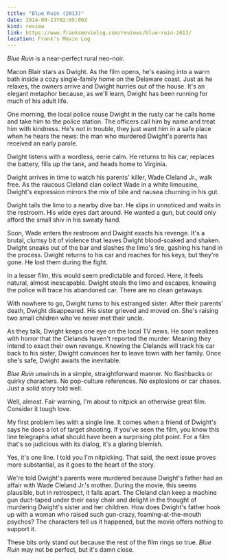```yaml
---
title: "Blue Ruin (2013)"
date: 2014-09-23T02:05:00Z
kind: review
link: https://www.franksmovielog.com/reviews/blue-ruin-2013/
location: Frank's Movie Log
---
```


_Blue Ruin_ is a near-perfect rural neo-noir.

Macon Blair stars as Dwight. As the film opens, he's easing into a warm bath inside a cozy single-family home on the Delaware coast. Just as he relaxes, the owners arrive and Dwight hurries out of the house. It's an elegant metaphor because, as we'll learn, Dwight has been running for much of his adult life.

One morning, the local police rouse Dwight in the rusty car he calls home and take him to the police station. The officers call him by name and treat him with kindness. He's not in trouble, they just want him in a safe place when he hears the news: the man who murdered Dwight's parents has received an early parole.

Dwight listens with a wordless, eerie calm. He returns to his car, replaces the battery, fills up the tank, and heads home to Virginia.

Dwight arrives in time to watch his parents' killer, Wade Cleland Jr., walk free. As the raucous Cleland clan collect Wade in a white limousine, Dwight's expression mirrors the mix of bile and nausea churning in his gut.

Dwight tails the limo to a nearby dive bar. He slips in unnoticed and waits in the restroom. His wide eyes dart around. He wanted a gun, but could only afford the small shiv in his sweaty hand.

Soon, Wade enters the restroom and Dwight exacts his revenge. It's a brutal, clumsy bit of violence that leaves Dwight blood-soaked and shaken. Dwight sneaks out of the bar and slashes the limo's tire, gashing his hand in the process. Dwight returns to his car and reaches for his keys, but they're gone. He lost them during the fight.

In a lesser film, this would seem predictable and forced. Here, it feels natural, almost inescapable. Dwight steals the limo and escapes, knowing the police will trace his abandoned car. There are no clean getaways.

With nowhere to go, Dwight turns to his estranged sister. After their parents' death, Dwight disappeared. His sister grieved and moved on. She's raising two small children who've never met their uncle.

As they talk, Dwight keeps one eye on the local TV news. He soon realizes with horror that the Clelands haven't reported the murder. Meaning they intend to exact their own revenge. Knowing the Clelands will track his car back to his sister, Dwight convinces her to leave town with her family. Once she's safe, Dwight awaits the inevitable.

_Blue Ruin_ unwinds in a simple, straightforward manner. No flashbacks or quirky characters. No pop-culture references. No explosions or car chases. Just a solid story told well.

Well, almost. Fair warning, I'm about to nitpick an otherwise great film. Consider it tough love.

My first problem lies with a single line. It comes when a friend of Dwight's says he does a lot of target shooting. If you've seen the film, you know this line telegraphs what should have been a surprising plot point. For a film that's so judicious with its dialog, it's a glaring blemish.

Yes, it's one line. I told you I'm nitpicking. That said, the next issue proves more substantial, as it goes to the heart of the story.

We're told Dwight's parents were murdered because Dwight's father had an affair with Wade Cleland Jr.'s mother. During the movie, this seems plausible, but in retrospect, it falls apart. The Cleland clan keep a machine gun duct-taped under their easy chair and delight in the thought of murdering Dwight's sister and her children. How does Dwight's father hook up with a woman who raised such gun-crazy, foaming-at-the-mouth psychos? The characters tell us it happened, but the movie offers nothing to support it.

These bits only stand out because the rest of the film rings so true. _Blue Ruin_ may not be perfect, but it's damn close.